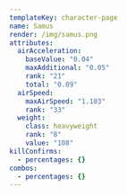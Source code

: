 ```yaml
---
templateKey: character-page
name: Samus
render: /img/samus.png
attributes:
  airAcceleration:
    baseValue: "0.04"
    maxAdditional: "0.05"
    rank: "21"
    total: "0.09"
  airSpeed:
    maxAirSpeed: "1.103"
    rank: "33"
  weight:
    class: heavyweight
    rank: "8"
    value: "108"
killConfirms:
  - percentages: {}
combos:
  - percentages: {}
---
```

